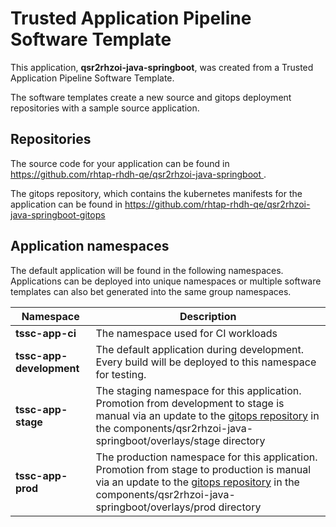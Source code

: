 # Trusted Application Pipeline Software Template

This application, **qsr2rhzoi-java-springboot**, was created from a Trusted Application Pipeline Software Template.

The software templates create a new source and gitops deployment repositories with a sample source application. 

## Repositories

The source code for your application can be found in [https://github.com/rhtap-rhdh-qe/qsr2rhzoi-java-springboot ](https://github.com/rhtap-rhdh-qe/qsr2rhzoi-java-springboot ).
 
The gitops repository, which contains the kubernetes manifests for the application can be found in 
[https://github.com/rhtap-rhdh-qe/qsr2rhzoi-java-springboot-gitops ](https://github.com/rhtap-rhdh-qe/qsr2rhzoi-java-springboot-gitops ) 

## Application namespaces 

The default application will be found in the following namespaces. Applications can be deployed into unique namespaces or multiple software templates can also bet generated into the same group namespaces.  

|  Namespace   |  Description   |  
| -------- | -------- |
| **tssc-app-ci** | The namespace used for CI workloads |
| **tssc-app-development** | The default application during development. Every build will be deployed to this namespace for testing. |
| **tssc-app-stage** | The staging namespace for this application. Promotion from development to stage is manual via an update to the [gitops repository](https://github.com/rhtap-rhdh-qe/qsr2rhzoi-java-springboot-gitops ) in the components/qsr2rhzoi-java-springboot/overlays/stage directory |
| **tssc-app-prod** | The production namespace for this application. Promotion from stage to production is manual via an update to the [gitops repository](https://github.com/rhtap-rhdh-qe/qsr2rhzoi-java-springboot-gitops ) in the components/qsr2rhzoi-java-springboot/overlays/prod directory |